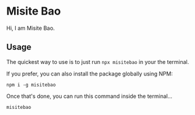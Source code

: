 # Misite Bao

Hi, I am Misite Bao.

## Usage

The quickest way to use is to just run `npx misitebao` in your the terminal.

If you prefer, you can also install the package globally using NPM:

```shell
npm i -g misitebao
```

Once that's done, you can run this command inside the terminal...

```shell
misitebao
```
